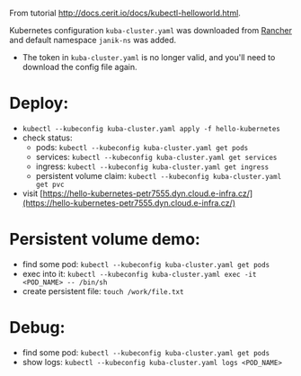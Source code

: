 From tutorial http://docs.cerit.io/docs/kubectl-helloworld.html.

Kubernetes configuration `kuba-cluster.yaml` was downloaded
from [Rancher](https://rancher.cloud.e-infra.cz/dashboard/c/c-m-qvndqhf6) and default namespace `janik-ns` was added.

- The token in `kuba-cluster.yaml` is no longer valid, and you'll need to download the config file again.

# Deploy:

- `kubectl --kubeconfig kuba-cluster.yaml apply -f hello-kubernetes`
- check status:
	- pods: `kubectl --kubeconfig kuba-cluster.yaml get pods`
	- services: `kubectl --kubeconfig kuba-cluster.yaml get services`
	- ingress: `kubectl --kubeconfig kuba-cluster.yaml get ingress`
	- persistent volume claim: `kubectl --kubeconfig kuba-cluster.yaml get pvc`
- visit
  [https://hello-kubernetes-petr7555.dyn.cloud.e-infra.cz/](https://hello-kubernetes-petr7555.dyn.cloud.e-infra.cz/)

# Persistent volume demo:

- find some pod: `kubectl --kubeconfig kuba-cluster.yaml get pods`
- exec into it: `kubectl --kubeconfig kuba-cluster.yaml exec -it <POD_NAME> -- /bin/sh`
- create persistent file: `touch /work/file.txt`

# Debug:

- find some pod: `kubectl --kubeconfig kuba-cluster.yaml get pods`
- show logs: `kubectl --kubeconfig kuba-cluster.yaml logs <POD_NAME>`
